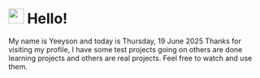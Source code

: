  <h1>
    <img src="https://emojis.slackmojis.com/emojis/images/1643510097/45343/hi.gif?1643510097" width="30"/> 
    Hello!
 </h1>
 <p>
    My name is Yeeyson and today is Thursday, 19 June 2025
    Thanks for visiting my profile, I have some test projects going on others are done learning projects and others are real projects.
    Feel free to watch and use them.
 </p>